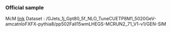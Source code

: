 ### Official sample

McM [link](https://cms-pdmv.cern.ch/mcm/requests?prepid=HIN-pp502Fall15wmLHEGS-00004)
Dataset : /GJets_1j_Gpt80_5f_NLO_TuneCUETP8M1_5020GeV-amcatnloFXFX-pythia8/pp502Fall15wmLHEGS-MCRUN2_71_V1-v1/GEN-SIM

